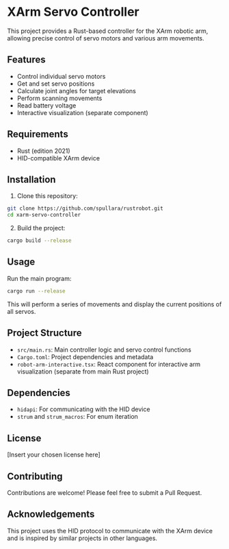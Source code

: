 # XArm Servo Controller

This project provides a Rust-based controller for the XArm robotic arm, allowing precise control of servo motors and various arm movements.

## Features

- Control individual servo motors
- Get and set servo positions
- Calculate joint angles for target elevations
- Perform scanning movements
- Read battery voltage
- Interactive visualization (separate component)

## Requirements

- Rust (edition 2021)
- HID-compatible XArm device

## Installation

1. Clone this repository:

```bash
git clone https://github.com/spullara/rustrobot.git
cd xarm-servo-controller
```

2. Build the project:

```bash
cargo build --release
```

## Usage

Run the main program:

```bash
cargo run --release
```
This will perform a series of movements and display the current positions of all servos.

## Project Structure

- `src/main.rs`: Main controller logic and servo control functions
- `Cargo.toml`: Project dependencies and metadata
- `robot-arm-interactive.tsx`: React component for interactive arm visualization (separate from main Rust project)

## Dependencies

- `hidapi`: For communicating with the HID device
- `strum` and `strum_macros`: For enum iteration

## License

[Insert your chosen license here]

## Contributing

Contributions are welcome! Please feel free to submit a Pull Request.

## Acknowledgements

This project uses the HID protocol to communicate with the XArm device and is inspired by similar projects in other languages.

